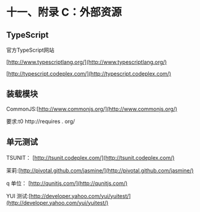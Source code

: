 # 十一、附录 C：外部资源

## TypeScript

官方TypeScript网站

[http://www.typescriptlang.org/](http://www.typescriptlang.org/)

[http://typescript.codeplex.com/](http://typescript.codeplex.com/)

## 装载模块

CommonJS:[http://www.commonjs.org/](http://www.commonjs.org/)

要求:t0 http://requires . org/

## 单元测试

TSUNIT： [http://tsunit.codeplex.com/](http://tsunit.codeplex.com/)

茉莉:[http://pivotal.github.com/jasmine/](http://pivotal.github.com/jasmine/)

q 单位： [http://qunitjs.com/](http://qunitjs.com/)

YUI 测试:[http://developer.yahoo.com/yui/yuitest/](http://developer.yahoo.com/yui/yuitest/)